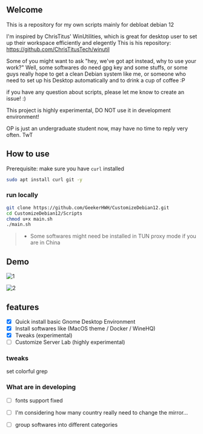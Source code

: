 ## Welcome
This is a repository for my own scripts mainly for debloat debian 12

I'm inspired by ChrisTitus' WinUtilities, which is great for desktop user to set up their workspace efficiently and elegently
This is his repository: https://github.com/ChrisTitusTech/winutil

Some of you might want to ask "hey, we've got apt instead, why to use your work?"
Well, some softwares do need gpg key and some stuffs, or some guys really hope to get a clean Debian system like me, or someone who need to set up his Desktop automatically and to drink a cup of coffee :P

if you have any question about scripts, 
please let me know to create an issue! :)

This project is highly experimental, DO NOT use it in development environment!

OP is just an undergraduate student now, may have no time to reply very often. TwT

## How to use
Prerequisite: make sure you have `curl` installed
```bash
sudo apt install curl git -y
```

### run locally
```bash
git clone https://github.com/GeekerHWH/CustomizeDebian12.git
cd CustomizeDebian12/Scripts
chmod u+x main.sh
./main.sh
```

<!-- Execute the following command and Follow the TUI to finish installing your Debian, and you are done!
```bash
sudo bash -c "$(curl -fsSL https://raw.githubusercontent.com/GeekerHWH/CustomizeDebian12/main/CustomizeDebian12.sh)"
``` -->

> - Some softwares might need be installed in TUN proxy mode if you are in China

## Demo
![1](static/images/1.png)

![2](static/images/2.png)

## features
- [x] Quick install basic Gnome Desktop Environment
- [x] Install softwares like (MacOS theme / Docker / WineHQ)
- [x] Tweaks (experimental)
- [ ] Customize Server Lab (highly experimental)

### tweaks
set colorful grep

### What are in developing
- [ ] fonts support fixed
- [ ] I'm considering how many country really need to change the mirror...
- [ ] group softwares into different categories

